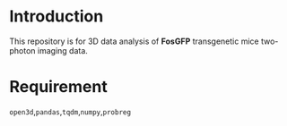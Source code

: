 # Introduction
This repository is for 3D data analysis of **FosGFP** transgenetic mice two-photon imaging data.
# Requirement
`open3d`,`pandas`,`tqdm`,`numpy`,`probreg`
# 